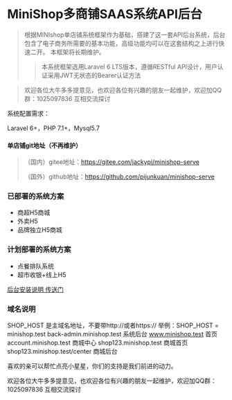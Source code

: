 # MiniShop多商铺SAAS系统API后台
>根据MINIshop单店铺系统框架作为基础，搭建了这一套API后台系统，后台包含了电子商务所需要的基本功能，高级功能均可以在这套结构之上进行快速二开。
本框架将长期维护。
> >本系统框架选用Laravel 6 LTS版本，遵循RESTful API设计，用户认证采用JWT无状态的Bearer认证方法

> 欢迎各位大牛多多提意见，也欢迎各位有兴趣的朋友一起维护，欢迎加QQ群：1025097836 互相交流探讨

系统配置需求：

Laravel 6+，PHP 7.1+，Mysql5.7

#### 单店铺git地址（不再维护）
>（国内）gitee地址：https://gitee.com/jackypi/minishop-serve
>
>（国外）github地址：https://github.com/pijunkuan/minishop-serve

### 已部署的系统方案
* 商超H5商城
* 外卖H5
* 品牌独立H5商城

### 计划部署的系统方案
* 点餐排队系统
* 超市收银+线上H5

[后台安装说明 传送门](./serve/README.md)

### 域名说明
SHOP_HOST 是主域名地址，不要带http://或者https://
举例：SHOP_HOST = minishop.test
back-admin.minishop.test 系统后台
www.minishop.test 首页
account.minishop.test 商城中心
shop123.minishop.test 商城首页
shop123.minishop.test/center 商城后台

喜欢的亲可以帮忙点亮小星星，你们的支持是我们前进的动力。

欢迎各位大牛多多提意见，也欢迎各位有兴趣的朋友一起维护，欢迎加QQ群：1025097836 互相交流探讨
